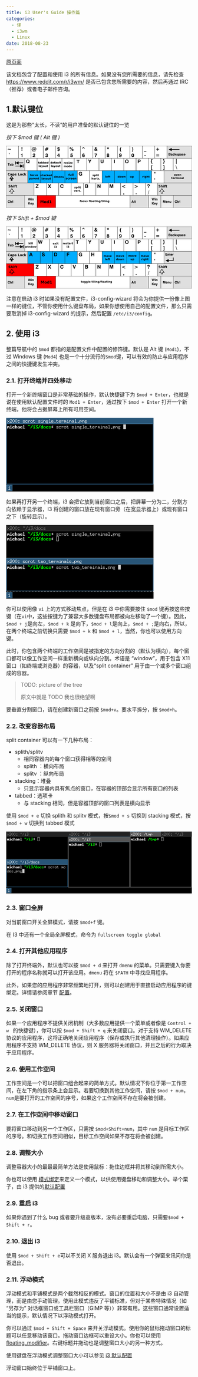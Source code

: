```yaml
---
title: i3 User's Guide 操作篇
categories:
  - 译
  - i3wm
  - Linux
date: 2018-08-23
---
```




[原页面](https://i3wm.org/docs/userguide.html)

该文档包含了配置和使用 i3 的所有信息。如果没有您所需要的信息，请先检查[<https://www.reddit.com/r/i3wm/>](<https://www.reddit.com/r/i3wm/>) 是否已包含您所需要的内容，然后再通过 IRC （推荐）或者电子邮件咨询。



## 1.默认键位

这是为那些“太长，不读”的用户准备的默认键位的一览

*按下 $mod 键 ( Alt 键 )*

![keyboard-layer1](keyboard-layer1.png)

*按下 Shift + $mod 键*

![keyboard-layer2](keyboard-layer2.png)



注意在启动 i3 时如果没有配置文件，i3-config-wizard 将会为你提供一份像上图一样的键位，不管你使用什么键盘布局，如果你想使用自己的配置文件，那么只需要取消掉 i3-config-wizard 的提示，然后配置 `/etc/i3/config`。



## 2. 使用 i3

整篇导航中的 `$mod` 都指的是配置文件中配置的修饰键。默认是 Alt 键 (`Mod1`)，不过 Windows 键 (`Mod4`) 也是一个十分流行的`$mod`键，可以有效的防止与应用程序之间的快捷键发生冲突。



### 2.1. 打开终端并四处移动

打开一个新终端窗口是非常基础的操作，默认快捷键下为 `$mod + Enter`，也就是说在使用默认配置文件时的 `Mod1 + Enter`，通过按下 `$mod + Enter` 打开一个新终端，他将会占据屏幕上所有可用空间。

![POI](single_terminal.png)

如果再打开另一个终端，i3 会把它放到当前窗口之后，把屏幕一分为二，分割方向依赖于显示器，I3 将创建的窗口放在现有窗口旁（在宽显示器上）或现有窗口之下（旋转显示）。

![Nanodesu](two_terminals.png)

你可以使用像 `vi` 上的方式移动焦点，但是在 i3 中你需要按住 `$mod` 键再按这些按键（在`vi`中，这些按键为了兼容大多数键盘布局都被向左移动了一个键）。因此，`$mod + j`是向左，`$mod + k` 是向下，`$mod + l`是向上，`$mod + ;`是向右，所以，在两个终端之前切换只需要 `$mod + k` 和 `$mod + l`，当然，你也可以使用方向键。

此时，你包含两个终端的工作空间是被指定的方向分割的（默认为横向），每个窗口都可以像工作空间一样重新横向或纵向分割。术语是 “window”，用于包含 X11 窗口（如终端或浏览器）的容器，以及“split container” 用于由一个或多个窗口组成的容器。

>  TODO: picture of the tree 
>
> 原文中就是 TODO 我也很绝望啊



要垂直分割窗口，请在创建新窗口之前按 `$mod+v`。要水平拆分，按 `$mod+h`。

### 2.2. 改变容器布局

split container 可以有一下几种布局：

* splith/splitv
  * 相同容器内的每个窗口获得相等的空间
  * splith ：横向布局
  * splitv ：纵向布局
* stacking：堆叠
  * 只显示容器内具有焦点的窗口，在容器的顶部会显示所有窗口的列表
* tabbed：选项卡
  * 与 stacking 相同，但是容器顶部的窗口列表是横向显示

使用 `$mod + e` 切换 splith 和 splitv 模式，按`$mod + s` 切换到 stacking 模式，按 `$mod + w` 切换到 tabbed 模式

![up white ze smart voice](modes.png)

### 2.3. 窗口全屏

对当前窗口开关全屏模式，请按 `$mod+f` 键。

在 I3 中还有一个全局全屏模式，命令为 `fullscreen toggle global`

### 2.4. 打开其他应用程序

除了打开终端外，默认也可以按 `$mod + d` 来打开 `dmenu` 的菜单。只需要键入你要打开的程序名称就可以打开该应用。`dmenu` 将在  `$PATH` 中寻找应用程序。

此外，如果您的应用程序非常频繁地打开，则可以创建用于直接启动应用程序的键绑定。详情请参阅章节 [配置](https://i3wm.org/docs/userguide.html#configuring)。



### 2.5. 关闭窗口

如果一个应用程序不提供关闭机制（大多数应用提供一个菜单或者像是 `Control + w ` 的快捷键），你可以按 `$mod + Shift + q` 来关闭窗口。对于支持 WM_DELETE 协议的应用程序，这将正确地关闭应用程序（保存或执行其他清理操作）。如果应用程序不支持 WM_DELETE 协议，则 X 服务器将关闭窗口，并且之后的行为取决于应用程序。



### 2.6. 使用工作空间

工作空间是一个可以把窗口组合起来的简单方式。默认情况下你位于第一工作空间，在左下角的指示条上会显示。若要切换到其他工作空间，请按 `$mod + num`，`num`是要打开的工作空间的序号，如果这个工作空间不存在将会被创建。



### 2.7. 在工作空间中移动窗口

要将窗口移动到另一个工作区，只需按 `$mod+Shift+num`，其中 `num` 是目标工作区的序号。和切换工作空间相似，目标工作空间如果不存在将会被创建。



### 2.8. 调整大小

调整容器大小的最最最简单方法是使用鼠标：拖住边框并将其移动到所需大小。

你也可以使用 [模式绑定](https://i3wm.org/docs/userguide.html#binding_modes)来定义一个模式，以供使用键盘移动和调整大小。举个栗子，由 i3 提供的[默认配置](https://github.com/i3/i3/blob/next/etc/config.keycodes)



### 2.9. 重启 i3

如果你遇到了什么 bug 或者要升级高版本，没有必要重启电脑，只需要`$mod + Shift + r`。



### 2.10. 退出 i3

使用 `$mod + Shift + e`可以不关闭 X 服务退出 i3。默认会有一个弹窗来讯问你是否退出。



### 2.11. 浮动模式

 浮动模式和平铺模式是两个截然相反的模式。窗口的位置和大小不是由 i3 自动管理，而是由您手动管理。使用此模式违反了平铺标准，但对于某些特殊情况（如 “另存为” 对话框窗口或工具栏窗口（GIMP 等））非常有用。这些窗口通常设置适当的提示，默认情况下以浮动模式打开。

你可以通过 `$mod + Shift + Space` 来开关浮动模式。使用你的鼠标拖动窗口的标题可以任意移动该窗口。拖动窗口边框可以重设大小。你也可以使用 [floating_modifier](https://i3wm.org/docs/userguide.html#floating_modifier)。右键标题并拖动也是调整窗口大小的另一种方式。

使用键盘在浮动模式调整窗口大小可以参见 [i3 默认配置](https://github.com/i3/i3/blob/next/etc/config.keycodes)

浮动窗口始终位于平铺窗口上。
